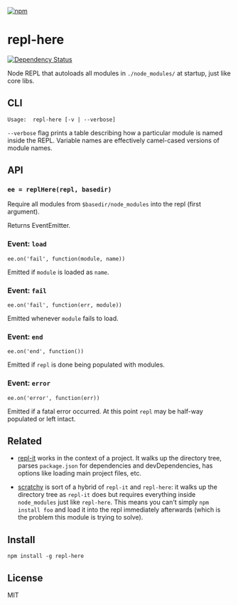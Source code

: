 [![npm](https://nodei.co/npm/repl-here.png)](https://nodei.co/npm/repl-here/)

# repl-here

[![Dependency Status][david-badge]][david]

Node REPL that autoloads all modules in `./node_modules/` at startup, just like core libs.

[david]: https://david-dm.org/eush77/repl-here
[david-badge]: https://david-dm.org/eush77/repl-here.png

## CLI

```
Usage:  repl-here [-v | --verbose]
```

`--verbose` flag prints a table describing how a particular module is named inside the REPL. Variable names are effectively camel-cased versions of module names.

## API

### `ee = replHere(repl, basedir)`

Require all modules from `$basedir/node_modules` into the repl (first argument).

Returns EventEmitter.

### Event: `load`

```
ee.on('fail', function(module, name))
```

Emitted if `module` is loaded as `name`.

### Event: `fail`

```
ee.on('fail', function(err, module))
```

Emitted whenever `module` fails to load.

### Event: `end`

```
ee.on('end', function())
```

Emitted if `repl` is done being populated with modules.

### Event: `error`

```
ee.on('error', function(err))
```

Emitted if a fatal error occurred. At this point `repl` may be half-way populated or left intact.

## Related

- [repl-it](http://npm.im/repl-it) works in the context of a project. It walks up the directory tree, parses `package.json` for dependencies and devDependencies, has options like loading main project files, etc.

- [scratchy](http://npm.im/scratchy) is sort of a hybrid of `repl-it` and `repl-here`: it walks up the directory tree as `repl-it` does but requires everything inside `node_modules` just like `repl-here`. This means you can't simply `npm install foo` and load it into the repl immediately afterwards (which is the problem this module is trying to solve).

## Install

```
npm install -g repl-here
```

## License

MIT
